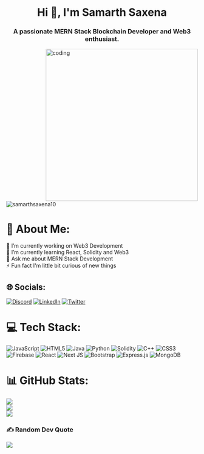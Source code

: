 <h1 align="center">Hi 👋, I'm Samarth Saxena</h1>
<h3 align="center">A passionate MERN Stack Blockchain Developer and Web3 enthusiast.</h3>

<img align = "right" alt = coding man width = "400px" src="https://media4.giphy.com/media/f3iwJFOVOwuy7K6FFw/giphy.gif?cid=ecf05e4796w797c6i7t73j0r9lq6sfut65te1bcbfsv6a52h&rid=giphy.gif&ct=g">

<p align="left"> <img src="https://komarev.com/ghpvc/?username=samarthsaxena10&label=Profile%20views&color=0e75b6&style=flat" alt="samarthsaxena10" /> </p>

# 💫 About Me:
🔭 I’m currently working on Web3 Development<br>🌱 I’m currently learning React, Solidity and Web3<br>💬 Ask me about MERN Stack Development<br>⚡ Fun fact I'm little bit curious of new things


## 🌐 Socials:
[![Discord](https://img.shields.io/badge/Discord-%237289DA.svg?logo=discord&logoColor=white)](htttps://discord.gg/Samarth#0225) [![LinkedIn](https://img.shields.io/badge/LinkedIn-%230077B5.svg?logo=linkedin&logoColor=white)](https://linkedin.com/in/samarth-saxena-169430178) [![Twitter](https://img.shields.io/badge/Twitter-%231DA1F2.svg?logo=Twitter&logoColor=white)](https://twitter.com/Samarth22524928) 

# 💻 Tech Stack:
![JavaScript](https://img.shields.io/badge/javascript-%23323330.svg?style=for-the-badge&logo=javascript&logoColor=%23F7DF1E) ![HTML5](https://img.shields.io/badge/html5-%23E34F26.svg?style=for-the-badge&logo=html5&logoColor=white) ![Java](https://img.shields.io/badge/java-%23ED8B00.svg?style=for-the-badge&logo=java&logoColor=white) ![Python](https://img.shields.io/badge/python-3670A0?style=for-the-badge&logo=python&logoColor=ffdd54) ![Solidity](https://img.shields.io/badge/Solidity-%23363636.svg?style=for-the-badge&logo=solidity&logoColor=white) ![C++](https://img.shields.io/badge/c++-%2300599C.svg?style=for-the-badge&logo=c%2B%2B&logoColor=white) ![CSS3](https://img.shields.io/badge/css3-%231572B6.svg?style=for-the-badge&logo=css3&logoColor=white) ![Firebase](https://img.shields.io/badge/firebase-%23039BE5.svg?style=for-the-badge&logo=firebase) ![React](https://img.shields.io/badge/react-%2320232a.svg?style=for-the-badge&logo=react&logoColor=%2361DAFB) ![Next JS](https://img.shields.io/badge/Next-black?style=for-the-badge&logo=next.js&logoColor=white) ![Bootstrap](https://img.shields.io/badge/bootstrap-%23563D7C.svg?style=for-the-badge&logo=bootstrap&logoColor=white) ![Express.js](https://img.shields.io/badge/express.js-%23404d59.svg?style=for-the-badge&logo=express&logoColor=%2361DAFB) ![MongoDB](https://img.shields.io/badge/MongoDB-%234ea94b.svg?style=for-the-badge&logo=mongodb&logoColor=white)
# 📊 GitHub Stats:
![](https://github-readme-stats.vercel.app/api?username=SamarthSaxena10&theme=blueberry&hide_border=false&include_all_commits=false&count_private=false)<br/>
![](https://github-readme-streak-stats.herokuapp.com/?user=SamarthSaxena10&theme=blueberry&hide_border=false)<br/>
![](https://github-readme-stats.vercel.app/api/top-langs/?username=SamarthSaxena10&theme=blueberry&hide_border=false&include_all_commits=false&count_private=false&layout=compact)


### ✍️ Random Dev Quote
![](https://quotes-github-readme.vercel.app/api?type=horizontal&theme=light)

